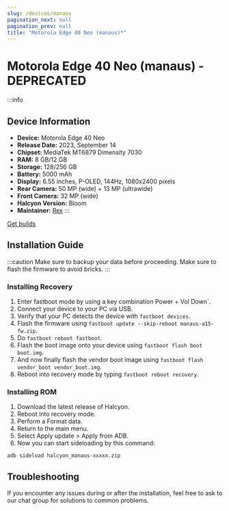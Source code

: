 ```yaml
---
slug: /devices/manaus
pagination_next: null
pagination_prev: null
title: "Motorola Edge 40 Neo (manaus)*"
---
```


# Motorola Edge 40 Neo (manaus) - DEPRECATED
:::info
## Device Information

- **Device:** Motorola Edge 40 Neo
- **Release Date:** 2023, September 14
- **Chipset:** 	MediaTek MT6879 Dimensity 7030 
- **RAM:** 8 GB/12 GB
- **Storage:** 128/256 GB
- **Battery:** 5000 mAh
- **Display:** 6.55 inches, P-OLED, 144Hz, 1080x2400 pixels
- **Rear Camera:** 50 MP (wide) + 13 MP (ultrawide)
- **Front Camera:** 32 MP (wide)
- **Halcyon Version:** Bloom
- **Maintainer:** [Rex](https://github.com/rexix01)
:::

<a href="https://www.pling.com/p/2058150/" class="button button--primary">Get builds</a>

## Installation Guide
:::caution
Make sure to backup your data before proceeding.
Make sure to flash the firmware to avoid bricks. 
:::

### Installing Recovery
1. Enter fastboot mode by using a key combination Power + Vol Down`.
2. Connect your device to your PC via USB.
3. Verify that your PC detects the device with `fastboot devices`.
4. Flash the firmware using `fastboot update --skip-reboot manaus-a15-fw.zip`.
5. Do `fastboot reboot fastboot`.
6. Flash the boot image onto your device using `fastboot flash boot boot.img`.
7. And now finally flash the vendor boot image using `fastboot flash vendor_boot vendor_boot.img`.
8. Reboot into recovery mode by typing `fastboot reboot recovery`.

### Installing ROM
1. Download the latest release of Halcyon.
2. Reboot into recovery mode.
3. Perform a Format data.
4. Return to the main menu.
5. Select Apply update > Apply from ADB.
6. Now you can start sideloading by this command:
```
adb sideload halcyon_manaus-xxxxx.zip
```

## Troubleshooting

If you encounter any issues during or after the installation, feel free to ask to our chat group for solutions to common problems.
